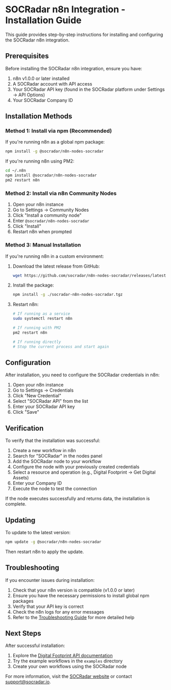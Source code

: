 # SOCRadar n8n Integration - Installation Guide

This guide provides step-by-step instructions for installing and configuring the SOCRadar n8n integration.

## Prerequisites

Before installing the SOCRadar n8n integration, ensure you have:

1. n8n v1.0.0 or later installed
2. A SOCRadar account with API access
3. Your SOCRadar API key (found in the SOCRadar platform under Settings → API Options)
4. Your SOCRadar Company ID

## Installation Methods

### Method 1: Install via npm (Recommended)

If you're running n8n as a global npm package:

```bash
npm install -g @socradar/n8n-nodes-socradar
```

If you're running n8n using PM2:

```bash
cd ~/.n8n
npm install @socradar/n8n-nodes-socradar
pm2 restart n8n
```

### Method 2: Install via n8n Community Nodes

1. Open your n8n instance
2. Go to Settings → Community Nodes
3. Click "Install a community node"
4. Enter `@socradar/n8n-nodes-socradar`
5. Click "Install"
6. Restart n8n when prompted

### Method 3: Manual Installation

If you're running n8n in a custom environment:

1. Download the latest release from GitHub:
   ```bash
   wget https://github.com/socradar/n8n-nodes-socradar/releases/latest/download/socradar-n8n-nodes-socradar.tgz
   ```

2. Install the package:
   ```bash
   npm install -g ./socradar-n8n-nodes-socradar.tgz
   ```

3. Restart n8n:
   ```bash
   # If running as a service
   sudo systemctl restart n8n
   
   # If running with PM2
   pm2 restart n8n
   
   # If running directly
   # Stop the current process and start again
   ```

## Configuration

After installation, you need to configure the SOCRadar credentials in n8n:

1. Open your n8n instance
2. Go to Settings → Credentials
3. Click "New Credential"
4. Select "SOCRadar API" from the list
5. Enter your SOCRadar API key
6. Click "Save"

## Verification

To verify that the installation was successful:

1. Create a new workflow in n8n
2. Search for "SOCRadar" in the nodes panel
3. Add the SOCRadar node to your workflow
4. Configure the node with your previously created credentials
5. Select a resource and operation (e.g., Digital Footprint → Get Digital Assets)
6. Enter your Company ID
7. Execute the node to test the connection

If the node executes successfully and returns data, the installation is complete.

## Updating

To update to the latest version:

```bash
npm update -g @socradar/n8n-nodes-socradar
```

Then restart n8n to apply the update.

## Troubleshooting

If you encounter issues during installation:

1. Check that your n8n version is compatible (v1.0.0 or later)
2. Ensure you have the necessary permissions to install global npm packages
3. Verify that your API key is correct
4. Check the n8n logs for any error messages
5. Refer to the [Troubleshooting Guide](./troubleshooting.md) for more detailed help

## Next Steps

After successful installation:

1. Explore the [Digital Footprint API documentation](./digital-footprint.md)
2. Try the example workflows in the `examples` directory
3. Create your own workflows using the SOCRadar node

For more information, visit the [SOCRadar website](https://socradar.io) or contact support@socradar.io.
